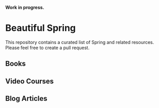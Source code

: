 **Work in progress.**

# Beautiful Spring
This repository contains a curated list of Spring and related resources. Please feel free to create a pull request.

## Books

## Video Courses

## Blog Articles
